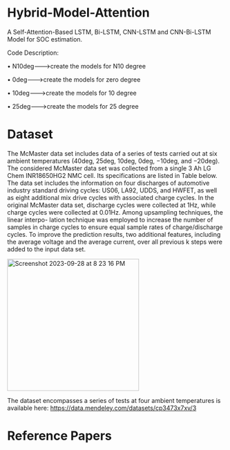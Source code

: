 # Hybrid-Model-Attention

A Self-Attention-Based LSTM, Bi-LSTM, CNN-LSTM and CNN-Bi-LSTM Model for SOC estimation.

Code Description:

 •	N10deg--->create the models for N10 degree
 
 •	0deg--->create the models for zero degree
 
 •	10deg--->create the models for 10 degree
 
 •	25deg--->create the models for 25 degree

# Dataset

The McMaster data set includes data of a series of tests carried out at six ambient temperatures
(40deg, 25deg, 10deg, 0deg, −10deg, and −20deg). The considered McMaster data set was collected from 
a single 3 Ah LG Chem INR18650HG2 NMC cell. Its specifications are listed in Table below. The data set includes
the information on four discharges of automotive industry standard driving cycles: US06, LA92, UDDS, and HWFET,
as well as eight additional mix drive cycles with associated charge cycles. In the original McMaster data set, discharge cycles were
collected at 1Hz, while charge cycles were collected at 0.01Hz. Among upsampling techniques, the linear interpo-
lation technique was employed to increase the number of samples in charge cycles to ensure equal sample rates of
charge/discharge cycles. To improve the prediction results, two additional features, including the average voltage and
the average current, over all previous k steps were added to the input data set. 


<img width="305" alt="Screenshot 2023-09-28 at 8 23 16 PM" src="https://github.com/Z-Sherkat/Hybrid-Model-Attention/assets/97856714/4eab9c5d-c8b9-4a57-933f-e31d51489430">

 

The dataset encompasses a series of tests at four ambient temperatures is available here: https://data.mendeley.com/datasets/cp3473x7xv/3
 
 # Reference Papers

